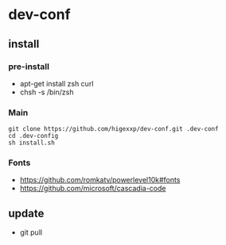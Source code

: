 # dev-conf

## install

### pre-install

* apt-get install zsh curl
* chsh -s /bin/zsh

### Main

```
git clone https://github.com/higexxp/dev-conf.git .dev-conf
cd .dev-config
sh install.sh
```
### Fonts

* https://github.com/romkatv/powerlevel10k#fonts
* https://github.com/microsoft/cascadia-code

## update

* git pull

